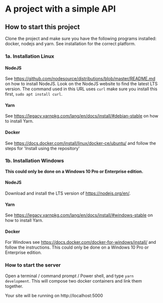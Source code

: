 # A project with a simple API

## How to start this project
Clone the project and make sure you have the following programs installed: docker, nodejs and yarn. See installation for the correct platform.

### 1a. Installation Linux
#### NodeJS
See https://github.com/nodesource/distributions/blob/master/README.md on how to install NodeJS. Look on the NodeJS website to find the latest LTS version. The command used in this URL uses `curl` make sure you install this first, `sudo apt install curl`.

#### Yarn
See https://legacy.yarnpkg.com/lang/en/docs/install/#debian-stable on how to install Yarn.

#### Docker
See https://docs.docker.com/install/linux/docker-ce/ubuntu/ and follow the steps for 'Install using the repository'


### 1b. Installation Windows
**This could only be done on a Windows 10 Pro or Enterprise edition.**

#### NodeJS
Download and install the LTS version of https://nodejs.org/en/. 

#### Yarn
See https://legacy.yarnpkg.com/lang/en/docs/install/#windows-stable on how to install Yarn.

#### Docker
For Windows see https://docs.docker.com/docker-for-windows/install/ and follow the instructions. This could only be done on a Windows 10 Pro or Enterprise edition.

### How to start the server
Open a terminal / command prompt / Power shell, and type `yarn development`. This will compose two docker containers and link them together. 

Your site will be running on http://localhost:5000

 
